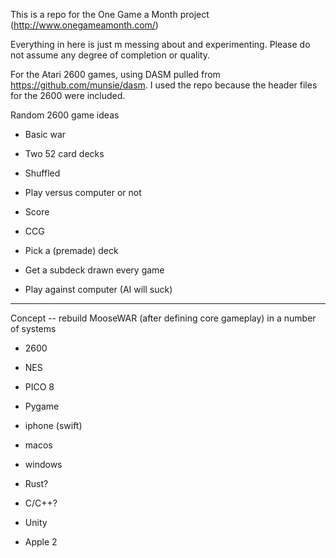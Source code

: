 This is a repo for the One Game a Month project (http://www.onegameamonth.com/)

Everything in here is just m messing about and experimenting. Please do not assume any degree of completion or quality.

For the Atari 2600 games, using DASM pulled from https://github.com/munsie/dasm. I used the repo because the header files for the 2600 were included.

Random 2600 game ideas
- Basic war
 - Two 52 card decks
 - Shuffled
 - Play versus computer or not
 - Score

- CCG
 - Pick a (premade) deck
 - Get a subdeck drawn every game
 - Play against computer (AI will suck)

---------

Concept -- rebuild MooseWAR (after defining core gameplay) in a number of systems

- 2600
- NES
- PICO 8
- Pygame
- iphone (swift)
- macos 
- windows

- Rust?
- C/C++?
- Unity
- Apple 2

